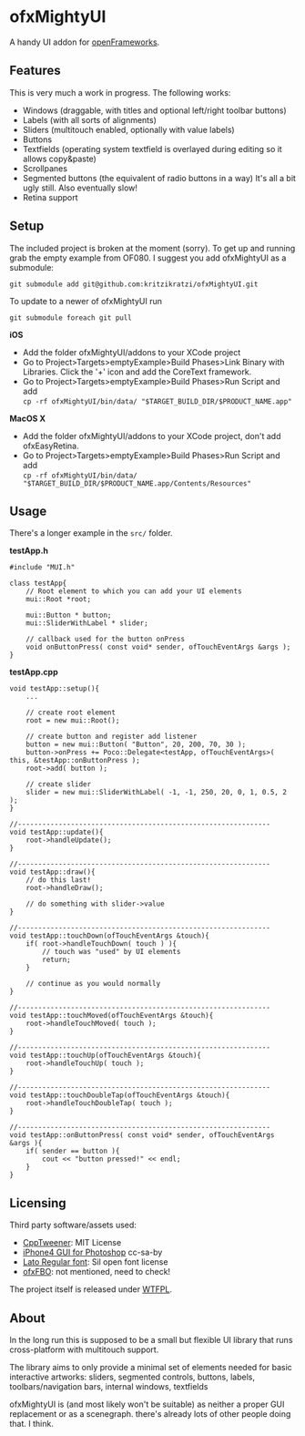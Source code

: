 ofxMightyUI
===========

A handy UI addon for [openFrameworks](http://www.openframeworks.cc). 

Features
--------

This is very much a work in progress. The following works: 

- Windows (draggable, with titles and optional left/right toolbar buttons)
- Labels (with all sorts of alignments)
- Sliders (multitouch enabled, optionally with value labels)
- Buttons
- Textfields (operating system textfield is overlayed during editing so it allows copy&paste)
- Scrollpanes
- Segmented buttons (the equivalent of radio buttons in a way)
It's all a bit ugly still. Also eventually slow! 
- Retina support 


Setup
-----
The included project is broken at the moment (sorry). 
To get up and running grab the empty example from OF080. I suggest you add ofxMightyUI as a submodule: 

	git submodule add git@github.com:kritzikratzi/ofxMightyUI.git

To update to a newer of ofxMightyUI run

	git submodule foreach git pull

**iOS**

- Add the folder ofxMightyUI/addons to your XCode project
- Go to Project>Targets>emptyExample>Build Phases>Link Binary with Libraries. Click the '+' icon and add the CoreText framework. 
- Go to Project>Targets>emptyExample>Build Phases>Run Script and add <br>
  	```cp -rf ofxMightyUI/bin/data/ "$TARGET_BUILD_DIR/$PRODUCT_NAME.app"```

**MacOS X**

- Add the folder ofxMightyUI/addons to your XCode project, don't add ofxEasyRetina. 
- Go to Project>Targets>emptyExample>Build Phases>Run Script and add <br>
  	```cp -rf ofxMightyUI/bin/data/ "$TARGET_BUILD_DIR/$PRODUCT_NAME.app/Contents/Resources"```


Usage
-------
There's a longer example in the `src/` folder. 

**testApp.h**

	#include "MUI.h"
	
	class testApp{
		// Root element to which you can add your UI elements
		mui::Root *root;
		
		mui::Button * button;
		mui::SliderWithLabel * slider; 
		
		// callback used for the button onPress
		void onButtonPress( const void* sender, ofTouchEventArgs &args ); 
	}
	
**testApp.cpp**

	void testApp::setup(){	
		...
		
		// create root element
		root = new mui::Root();
		
		// create button and register add listener
		button = new mui::Button( "Button", 20, 200, 70, 30 ); 
		button->onPress += Poco::Delegate<testApp, ofTouchEventArgs>( this, &testApp::onButtonPress );
		root->add( button ); 

		// create slider
		slider = new mui::SliderWithLabel( -1, -1, 250, 20, 0, 1, 0.5, 2 );
	}
	
	//--------------------------------------------------------------
	void testApp::update(){
		root->handleUpdate();
	}

	//--------------------------------------------------------------
	void testApp::draw(){
		// do this last! 
		root->handleDraw(); 
		
		// do something with slider->value
	}
	
	//--------------------------------------------------------------
	void testApp::touchDown(ofTouchEventArgs &touch){
		if( root->handleTouchDown( touch ) ){
			// touch was "used" by UI elements
			return; 
		}
		
		// continue as you would normally
	}
	
	//--------------------------------------------------------------
	void testApp::touchMoved(ofTouchEventArgs &touch){
		root->handleTouchMoved( touch ); 
	}
	
	//--------------------------------------------------------------
	void testApp::touchUp(ofTouchEventArgs &touch){
		root->handleTouchUp( touch ); 
	}
	
	//--------------------------------------------------------------
	void testApp::touchDoubleTap(ofTouchEventArgs &touch){
		root->handleTouchDoubleTap( touch ); 
	}
	
	//--------------------------------------------------------------
	void testApp::onButtonPress( const void* sender, ofTouchEventArgs &args ){
		if( sender == button ){
			cout << "button pressed!" << endl; 
		}
	}

Licensing 
---------

Third party software/assets used: 

- [CppTweener](http://code.google.com/p/tweener/): MIT License
- [iPhone4 GUI for Photoshop](http://www.teehanlax.com/blog/2010/08/12/iphone-4-gui-psd-retina-display/) cc-sa-by
- [Lato Regular font](http://www.fontsquirrel.com/fonts/lato): Sil open font license
- [ofxFBO](https://code.google.com/p/kyle/source/browse/trunk/openframeworks/addons/ofxFbo/src/ofxFbo.h?r=83): not mentioned, need to check! 
 
The project itself is released under [WTFPL](http://sam.zoy.org/wtfpl/). 

About
-----

In the long run this is supposed to be a small but flexible 
UI library that runs cross-platform
with multitouch support. 

The library aims to only provide a minimal set of elements 
needed for basic interactive artworks:
sliders, segmented controls, buttons, labels, 
toolbars/navigation bars, internal windows, textfields

ofxMightyUI is (and most likely won't be suitable)
as neither a proper GUI replacement or as a scenegraph. 
there's already lots of other people doing that. I think. 

